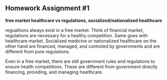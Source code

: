 ## Homework Assignment #1

**free market healthcare vs regulations, socialized/nationalized healthcare**

regualtions always exist in a free market. Think of financial market, regulations are necessary for a healthy competition. 
Same goes with healthcare market. Socialized medicine or nationalized healthcare on the other hand are financed, managed, 
and controled by governments and are different from pure regulations. 

Even in a free market, there are still government rules and regulations to ensure health competitions.
These are different from government directly financing, providing, and managing healthcare.
